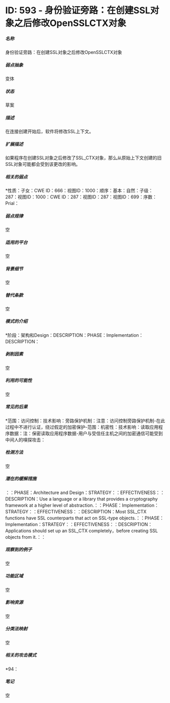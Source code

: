 # ID: 593 - 身份验证旁路：在创建SSL对象之后修改OpenSSLCTX对象
<h5>名称</h5>身份验证旁路：在创建SSL对象之后修改OpenSSLCTX对象
<h5>弱点抽象</h5>变体
<h5>状态</h5>草案
<h5>描述</h5>在连接创建开始后，软件将修改SSL上下文。
<h5>扩展描述</h5>如果程序在创建SSL对象之后修改了SSL_CTX对象，那么从原始上下文创建的旧SSL对象可能都会受到该更改的影响。
<h5>相关的弱点</h5>*性质：子女：CWE ID：666：视图ID：1000：顺序：基本：自然：子级：287：视图ID：1000：CWE ID：287：视图ID：287：视图ID：699：序数：Prial：
<h5>弱点规律</h5>空
<h5>适用的平台</h5>空
<h5>背景细节</h5>空
<h5>替代条款</h5>空
<h5>模式的介绍</h5>*阶段：架构和Design：DESCRIPTION：PHASE：Implementation：DESCRIPTION：
<h5>剥削因素</h5>空
<h5>利用的可能性</h5>空
<h5>常见的后果</h5>*范围：访问控制：技术影响：旁路保护机制：注意：访问控制旁路保护机制-在此过程中不进行认证，绕过假定的加密保护-范围：机密性：技术影响：读取应用程序数据：注：保密读取应用程序数据-用户与受信任主机之间的加密通信可能受到中间人的嗅探攻击：
<h5>检测方法</h5>空
<h5>潜在的缓解措施</h5>：：PHASE：Architecture and Design：STRATEGY：：EFFECTIVENESS：：DESCRIPTION：Use a language or a library that provides a cryptography framework at a higher level of abstraction.：：PHASE：Implementation：STRATEGY：：EFFECTIVENESS：：DESCRIPTION：Most SSL_CTX functions have SSL counterparts that act on SSL-type objects.：：PHASE：Implementation：STRATEGY：：EFFECTIVENESS：：DESCRIPTION：Applications should set up an SSL_CTX completely，before creating SSL objects from it.：：
<h5>观察到的例子</h5>空
<h5>功能区域</h5>空
<h5>影响资源</h5>空
<h5>分类法映射</h5>空
<h5>相关的攻击模式</h5>*94：
<h5>笔记</h5>空


